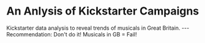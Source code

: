 # An Anlysis of Kickstarter Campaigns
Kickstarter data analysis to reveal trends of musicals in Great Britain. ---
Recommendation: Don't do it!  Musicals in GB = Fail!
